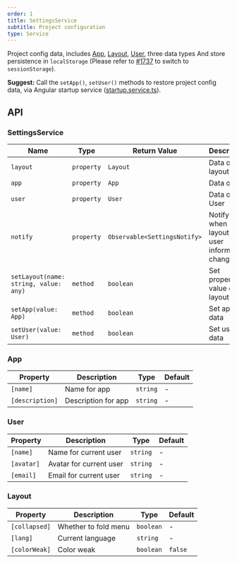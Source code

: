 ```yaml
---
order: 1
title: SettingsService
subtitle: Project configuration
type: Service
---
```


Project config data, includes [App](https://github.com/ng-alain/delon/blob/master/packages/theme/src/services/settings/interface.ts#L1), [Layout](https://github.com/ng-alain/delon/blob/master/packages/theme/src/services/settings/interface.ts#L15), [User](https://github.com/ng-alain/delon/blob/master/packages/theme/src/services/settings/interface.ts#L8), three data types And store persistence in `localStorage` (Please refer to [#1737](https://github.com/ng-alain/ng-alain/issues/1737) to switch to `sessionStorage`).

**Suggest:** Call the `setApp()`, `setUser()` methods to restore project config data, via Angular startup service ([startup.service.ts](https://github.com/ng-alain/ng-alain/blob/master/src/app/core/startup/startup.service.ts)).

## API

### SettingsService

| Name | Type | Return Value | Description |
|------|------|--------------|-------------|
| `layout` | `property` | `Layout` | Data of layout |
| `app` | `property` | `App` | Data of app |
| `user` | `property` | `User` | Data of User |
| `notify` | `property` | `Observable<SettingsNotify>` | Notify when layout, app, user information changes |
| `setLayout(name: string, value: any)` | `method` | `boolean` | Set property value of layout |
| `setApp(value: App)` | `method` | `boolean` | Set app data |
| `setUser(value: User)` | `method` | `boolean` | Set user data |

### App

| Property | Description | Type | Default |
|----------|-------------|------|---------|
| `[name]` | Name for app | `string` | - |
| `[description]` | Description for app | `string` | - |

### User

| Property | Description | Type | Default |
|----------|-------------|------|---------|
| `[name]` | Name for current user | `string` | - |
| `[avatar]` | Avatar for current user | `string` | - |
| `[email]` | Email for current user | `string` | - |

### Layout

| Property | Description | Type | Default |
|----------|-------------|------|---------|
| `[collapsed]` | Whether to fold menu | `boolean` | - |
| `[lang]` | Current language | `string` | - |
| `[colorWeak]` | Color weak | `boolean` | `false` |

